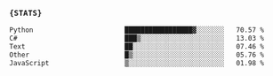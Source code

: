 ### `{STATS}` 
<!--START_SECTION:waka-->

```txt
Python                       █████████████████▓░░░░░░░   70.57 %
C#                           ███▒░░░░░░░░░░░░░░░░░░░░░   13.03 %
Text                         ██░░░░░░░░░░░░░░░░░░░░░░░   07.46 %
Other                        █▒░░░░░░░░░░░░░░░░░░░░░░░   05.76 %
JavaScript                   ▒░░░░░░░░░░░░░░░░░░░░░░░░   01.98 %
```

<!--END_SECTION:waka-->
